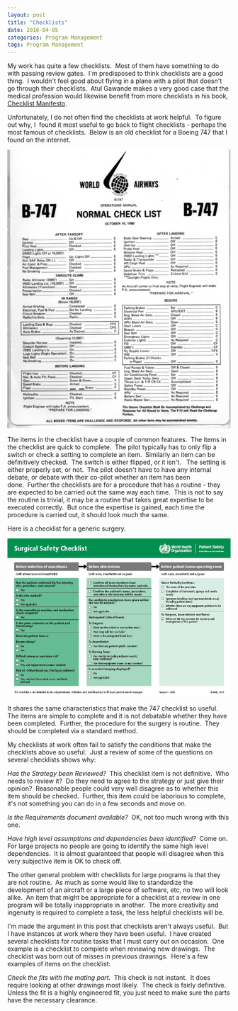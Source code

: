 ```yaml
---
layout: post
title: "Checklists"
date: 2016-04-05
categories: Program Management
tags: Program Management
---
```

My work has quite a few checklists.  Most of them have something to do with passing review gates.  I'm predisposed to think checklists are a good thing.  I wouldn't feel good about flying in a plane with a pilot that doesn't go through their checklists.  Atul Gawande makes a very good case that the medical profession would likewise benefit from more checklists in his book, [Checklist Manifesto](https://read.amazon.com/kp/embed?asin=B0030V0PEW&preview=newtab&linkCode=kpe&ref_=cm_sw_r_kb_dp_9-kWDb2QQ55JE).

Unfortunately, I do not often find the checklists at work helpful.  To figure out why, I  found it most useful to go back to flight checklists - perhaps the most famous of checklists.  Below is an old checklist for a Boeing 747 that I found on the internet.

![](/assets/b747cklstb.jpg)

The items in the checklist have a couple of common features.  The items in the checklist are quick to complete.  The pilot typically has to only flip a switch or check a setting to complete an item.  Similarly an item can be definitively checked.  The switch is either flipped, or it isn't.   The setting is either properly set, or not.  The pilot doesn't have to have any internal debate, or debate with their co-pilot whether an item has been done.  Further the checklists are for a procedure that has a routine - they are expected to be carried out the same way each time.  This is not to say the routine is trivial, it may be a routine that takes great expertise to be executed correctly.  But once the expertise is gained, each time the procedure is carried out, it should look much the same.

Here is a checklist for a generic surgery.

![](/assets/who_surgical_checklist.jpg)

It shares the same characteristics that make the 747 checklist so useful.  The items are simple to complete and it is not debatable whether they have been completed.  Further, the procedure for the surgery is routine.  They should be completed via a standard method.

My checklists at work often fail to satisfy the conditions that make the checklists above so useful.  Just a review of some of the questions on several checklists shows why:

_Has the Strategy been Reviewed?_  This checklist item is not definitive.  Who needs to review it?  Do they need to agree to the strategy or just give their opinion?  Reasonable people could very well disagree as to whether this item should be checked.  Further, this item could be laborious to complete, it's not something you can do in a few seconds and move on.

_Is the Requirements document available?_  OK, not too much wrong with this one.

_Have high level assumptions and dependencies been identified?_  Come on.  For large projects no people are going to identify the same high level dependencies.  It is almost guaranteed that people will disagree when this very subjective item is OK to check off.

The other general problem with checklists for large programs is that they are not routine.  As much as some would like to standardize the development of an aircraft or a large piece of software, etc, no two will look alike.  An item that might be appropriate for a checklist at a review in one program will be totally inappropriate in another.  The more creativity and ingenuity is required to complete a task, the less helpful checklists will be.

I'm made the argument in this post that checklists aren't always useful.  But I have instances at work where they have been useful.  I have created several checklists for routine tasks that I must carry out on occasion.  One example is a checklist to complete when reviewing new drawings.  The checklist was born out of misses in previous drawings.  Here's a few examples of items on the checklist:

_Check the fits with the mating part._  This check is not instant.  It does require looking at other drawings most likely.  The check is fairly definitive.   Unless the fit is a highly engineered fit, you just need to make sure the parts have the necessary clearance.